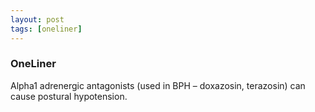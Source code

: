 ```yaml
---
layout: post
tags: [oneliner]
---
```



### OneLiner

Alpha1 adrenergic antagonists (used in BPH – doxazosin, terazosin) can cause postural hypotension.
